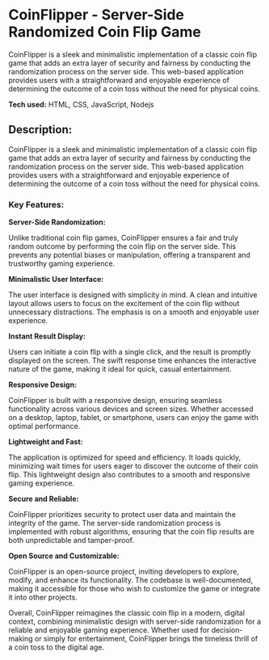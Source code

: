 # CoinFlipper - Server-Side Randomized Coin Flip Game

CoinFlipper is a sleek and minimalistic implementation of a classic coin flip game that adds an extra layer of security and fairness by conducting the randomization process on the server side. This web-based application provides users with a straightforward and enjoyable experience of determining the outcome of a coin toss without the need for physical coins.

**Tech used:** HTML, CSS, JavaScript, Nodejs

## Description:

CoinFlipper is a sleek and minimalistic implementation of a classic coin flip game that adds an extra layer of security and fairness by conducting the randomization process on the server side. This web-based application provides users with a straightforward and enjoyable experience of determining the outcome of a coin toss without the need for physical coins.

### Key Features:

**Server-Side Randomization:**

Unlike traditional coin flip games, CoinFlipper ensures a fair and truly random outcome by performing the coin flip on the server side. This prevents any potential biases or manipulation, offering a transparent and trustworthy gaming experience.

**Minimalistic User Interface:**

The user interface is designed with simplicity in mind. A clean and intuitive layout allows users to focus on the excitement of the coin flip without unnecessary distractions. The emphasis is on a smooth and enjoyable user experience.

**Instant Result Display:**

Users can initiate a coin flip with a single click, and the result is promptly displayed on the screen. The swift response time enhances the interactive nature of the game, making it ideal for quick, casual entertainment.

**Responsive Design:**

CoinFlipper is built with a responsive design, ensuring seamless functionality across various devices and screen sizes. Whether accessed on a desktop, laptop, tablet, or smartphone, users can enjoy the game with optimal performance.

**Lightweight and Fast:**

The application is optimized for speed and efficiency. It loads quickly, minimizing wait times for users eager to discover the outcome of their coin flip. This lightweight design also contributes to a smooth and responsive gaming experience.

**Secure and Reliable:**

CoinFlipper prioritizes security to protect user data and maintain the integrity of the game. The server-side randomization process is implemented with robust algorithms, ensuring that the coin flip results are both unpredictable and tamper-proof.

**Open Source and Customizable:**

CoinFlipper is an open-source project, inviting developers to explore, modify, and enhance its functionality. The codebase is well-documented, making it accessible for those who wish to customize the game or integrate it into other projects.

Overall, CoinFlipper reimagines the classic coin flip in a modern, digital context, combining minimalistic design with server-side randomization for a reliable and enjoyable gaming experience. Whether used for decision-making or simply for entertainment, CoinFlipper brings the timeless thrill of a coin toss to the digital age.
